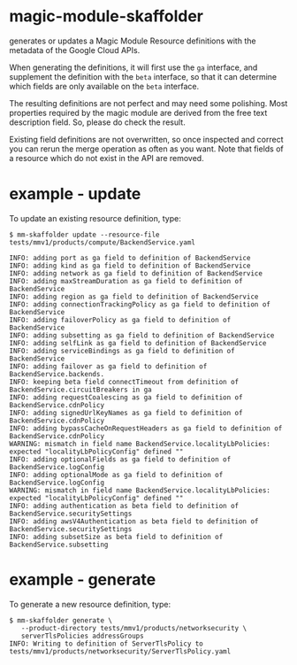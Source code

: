 magic-module-skaffolder
=======================

generates or updates a Magic Module Resource definitions with the metadata
of the Google Cloud APIs.

When generating the definitions, it will first use the `ga` interface, and
supplement the definition with the `beta` interface, so that it can
determine which fields are only available on the `beta` interface.

The resulting definitions are not perfect and may need some polishing. Most
properties required by the magic module are derived from the free text
description field. So, please do check the result.

Existing field definitions are not overwritten, so once inspected and
correct you can rerun the merge operation as often as you want. Note that
fields of a resource which do not exist in the API are removed.

example - update
==============
To update an existing resource definition, type:

```
$ mm-skaffolder update --resource-file tests/mmv1/products/compute/BackendService.yaml

INFO: adding port as ga field to definition of BackendService
INFO: adding kind as ga field to definition of BackendService
INFO: adding network as ga field to definition of BackendService
INFO: adding maxStreamDuration as ga field to definition of BackendService
INFO: adding region as ga field to definition of BackendService
INFO: adding connectionTrackingPolicy as ga field to definition of BackendService
INFO: adding failoverPolicy as ga field to definition of BackendService
INFO: adding subsetting as ga field to definition of BackendService
INFO: adding selfLink as ga field to definition of BackendService
INFO: adding serviceBindings as ga field to definition of BackendService
INFO: adding failover as ga field to definition of BackendService.backends.
INFO: keeping beta field connectTimeout from definition of BackendService.circuitBreakers in ga 
INFO: adding requestCoalescing as ga field to definition of BackendService.cdnPolicy
INFO: adding signedUrlKeyNames as ga field to definition of BackendService.cdnPolicy
INFO: adding bypassCacheOnRequestHeaders as ga field to definition of BackendService.cdnPolicy
WARNING: mismatch in field name BackendService.localityLbPolicies: expected "localityLbPolicyConfig" defined ""
INFO: adding optionalFields as ga field to definition of BackendService.logConfig
INFO: adding optionalMode as ga field to definition of BackendService.logConfig
WARNING: mismatch in field name BackendService.localityLbPolicies: expected "localityLbPolicyConfig" defined ""
INFO: adding authentication as beta field to definition of BackendService.securitySettings
INFO: adding awsV4Authentication as beta field to definition of BackendService.securitySettings
INFO: adding subsetSize as beta field to definition of BackendService.subsetting
```

example - generate
==============
To generate a new resource definition, type:

```shell
$ mm-skaffolder generate \
   --product-directory tests/mmv1/products/networksecurity \
   serverTlsPolicies addressGroups
INFO: Writing to definition of ServerTlsPolicy to tests/mmv1/products/networksecurity/ServerTlsPolicy.yaml

```
